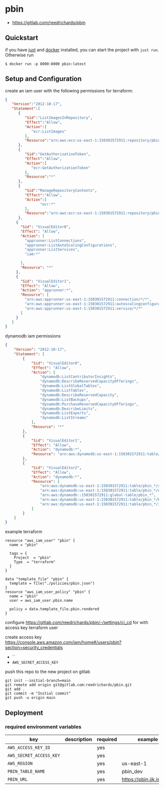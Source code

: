 #  pbin

- https://gitlab.com/reedrichards/pbin

## Quickstart

if you have [just](https://github.com/casey/just) and [docker](https://docs.docker.com/get-docker/) installed, you can
start the project with `just run`. Otherwise run  

```shell
$ docker run -p 8000:8000 pbin:latest
```

## Setup and Configuration

create an iam user with the following permissions for terraform:

```json
{
   "Version":"2012-10-17",
   "Statement":[
      {
         "Sid":"ListImagesInRepository",
         "Effect":"Allow",
         "Action":[
            "ecr:ListImages"
         ],
         "Resource":"arn:aws:ecs:us-east-1:150301572911:repository/pbin"
      },
      {
         "Sid":"GetAuthorizationToken",
         "Effect":"Allow",
         "Action":[
            "ecr:GetAuthorizationToken"
         ],
         "Resource":"*"
      },
      {
         "Sid":"ManageRepositoryContents",
         "Effect":"Allow",
         "Action":[
                "ecr:*"
         ],
         "Resource":"arn:aws:ecr:us-east-1:150301572911:repository/pbin"
      },
     {
       "Sid": "VisualEditor0",
       "Effect": "Allow",
       "Action": [
         "apprunner:ListConnections",
         "apprunner:ListAutoScalingConfigurations",
         "apprunner:ListServices",
         "iam:*"

       ],
       "Resource": "*"
     },
     {
       "Sid": "VisualEditor1",
       "Effect": "Allow",
       "Action": "apprunner:*",
       "Resource": [
         "arn:aws:apprunner:us-east-1:150301572911:connection/*/*",
         "arn:aws:apprunner:us-east-1:150301572911:autoscalingconfiguration/*/*/*",
         "arn:aws:apprunner:us-east-1:150301572911:service/*/*"
       ]
     }
   ]
}
```

dynamodb iam permissions

```json
{
    "Version": "2012-10-17",
    "Statement": [
        {
            "Sid": "VisualEditor0",
            "Effect": "Allow",
            "Action": [
                "dynamodb:ListContributorInsights",
                "dynamodb:DescribeReservedCapacityOfferings",
                "dynamodb:ListGlobalTables",
                "dynamodb:ListTables",
                "dynamodb:DescribeReservedCapacity",
                "dynamodb:ListBackups",
                "dynamodb:PurchaseReservedCapacityOfferings",
                "dynamodb:DescribeLimits",
                "dynamodb:ListExports",
                "dynamodb:ListStreams"
            ],
            "Resource": "*"
        },
        {
            "Sid": "VisualEditor1",
            "Effect": "Allow",
            "Action": "dynamodb:*",
            "Resource": "arn:aws:dynamodb:us-east-1:150301572911:table/pbin_*"
        },
        {
            "Sid": "VisualEditor2",
            "Effect": "Allow",
            "Action": "dynamodb:*",
            "Resource": [
                "arn:aws:dynamodb:us-east-1:150301572911:table/pbin_*/stream/*",
                "arn:aws:dynamodb:us-east-1:150301572911:table/pbin_*/export/*",
                "arn:aws:dynamodb::150301572911:global-table/pbin_*",
                "arn:aws:dynamodb:us-east-1:150301572911:table/pbin_*/backup/*",
                "arn:aws:dynamodb:us-east-1:150301572911:table/pbin_*/index/*"
            ]
        }
    ]
}
```

example terraform 

```hcl
resource "aws_iam_user" "pbin" {
  name = "pbin"

  tags = {
    Project  = "pbin"
    Type  = "terraform"
  }
}

data "template_file" "pbin" {
  template = file("./policies/pbin.json")
} 
resource "aws_iam_user_policy" "pbin" {
  name = "pbin"
  user = aws_iam_user.pbin.name

  policy = data.template_file.pbin.rendered
}

```

configure https://gitlab.com/reedrichards/pbin/-/settings/ci_cd
for with access key terraform user 

create access key https://console.aws.amazon.com/iam/home#/users/pbin?section=security_credentials

- ``
- `AWS_SECRET_ACCESS_KEY`

push this repo to the new project on gitlab 

```shell
git init --initial-branch=main
git remote add origin git@gitlab.com:reedrichards/pbin.git
git add .
git commit -m "Initial commit"
git push -u origin main
```

## Deployment

### required environment variables

| key                     | description | required | example                  |
|-------------------------|-------------|----------|--------------------------|
| `AWS_ACCESS_KEY_ID`     |             | yes      |                          |
| `AWS_SECRET_ACCESS_KEY` |             | yes      |                          |
| `AWS_REGION`            |             | yes      | us-east-1                         |
| `PBIN_TABLE_NAME`       |             | yes      | pbin_dev                 |
| `PBIN_URL`              |             | yes      | https://pbin.jjk.is:8000 |

